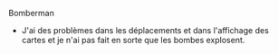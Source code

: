 Bomberman
- J'ai des problèmes dans les déplacements et dans l'affichage des cartes et je n'ai pas fait en sorte que les bombes explosent.